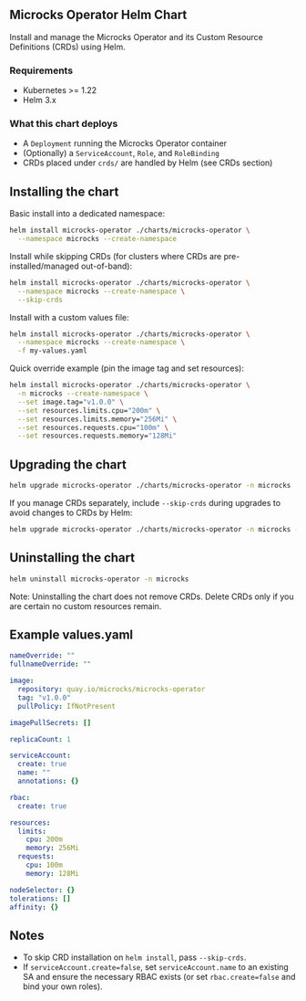 ## Microcks Operator Helm Chart

Install and manage the Microcks Operator and its Custom Resource Definitions (CRDs) using Helm.

### Requirements
- Kubernetes >= 1.22
- Helm 3.x

### What this chart deploys
- A `Deployment` running the Microcks Operator container
- (Optionally) a `ServiceAccount`, `Role`, and `RoleBinding`
- CRDs placed under `crds/` are handled by Helm (see CRDs section)

## Installing the chart

Basic install into a dedicated namespace:

```bash
helm install microcks-operator ./charts/microcks-operator \
  --namespace microcks --create-namespace
```

Install while skipping CRDs (for clusters where CRDs are pre-installed/managed out-of-band):

```bash
helm install microcks-operator ./charts/microcks-operator \
  --namespace microcks --create-namespace \
  --skip-crds
```

Install with a custom values file:

```bash
helm install microcks-operator ./charts/microcks-operator \
  --namespace microcks --create-namespace \
  -f my-values.yaml
```

Quick override example (pin the image tag and set resources):

```bash
helm install microcks-operator ./charts/microcks-operator \
  -n microcks --create-namespace \
  --set image.tag="v1.0.0" \
  --set resources.limits.cpu="200m" \
  --set resources.limits.memory="256Mi" \
  --set resources.requests.cpu="100m" \
  --set resources.requests.memory="128Mi"
```

## Upgrading the chart

```bash
helm upgrade microcks-operator ./charts/microcks-operator -n microcks
```

If you manage CRDs separately, include `--skip-crds` during upgrades to avoid changes to CRDs by Helm:

```bash
helm upgrade microcks-operator ./charts/microcks-operator -n microcks --skip-crds
```

## Uninstalling the chart

```bash
helm uninstall microcks-operator -n microcks
```

Note: Uninstalling the chart does not remove CRDs. Delete CRDs only if you are certain no custom resources remain.


## Example values.yaml

```yaml
nameOverride: ""
fullnameOverride: ""

image:
  repository: quay.io/microcks/microcks-operator
  tag: "v1.0.0"
  pullPolicy: IfNotPresent

imagePullSecrets: []

replicaCount: 1

serviceAccount:
  create: true
  name: ""
  annotations: {}

rbac:
  create: true

resources:
  limits:
    cpu: 200m
    memory: 256Mi
  requests:
    cpu: 100m
    memory: 128Mi

nodeSelector: {}
tolerations: []
affinity: {}
```

## Notes
- To skip CRD installation on `helm install`, pass `--skip-crds`.
- If `serviceAccount.create=false`, set `serviceAccount.name` to an existing SA and ensure the necessary RBAC exists (or set `rbac.create=false` and bind your own roles).

